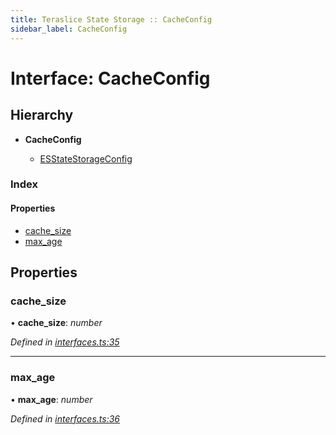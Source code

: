 ```yaml
---
title: Teraslice State Storage :: CacheConfig
sidebar_label: CacheConfig
---
```


# Interface: CacheConfig

## Hierarchy

* **CacheConfig**

  * [ESStateStorageConfig](esstatestorageconfig.md)

### Index

#### Properties

* [cache_size](cacheconfig.md#cache_size)
* [max_age](cacheconfig.md#max_age)

## Properties

###  cache_size

• **cache_size**: *number*

*Defined in [interfaces.ts:35](https://github.com/terascope/teraslice/blob/5e4063e2/packages/teraslice-state-storage/src/interfaces.ts#L35)*

___

###  max_age

• **max_age**: *number*

*Defined in [interfaces.ts:36](https://github.com/terascope/teraslice/blob/5e4063e2/packages/teraslice-state-storage/src/interfaces.ts#L36)*
